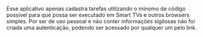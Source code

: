 Esse aplicativo apenas cadastra tarefas utilizando o mínomo de código possível para que possa ser executado em Smart TVs e outros browsers simples.
Por ser de uso pessoal e não conter informações sigilosas não foi criada uma autenticação, podendo ser acessado por qualquer um pelo link.
